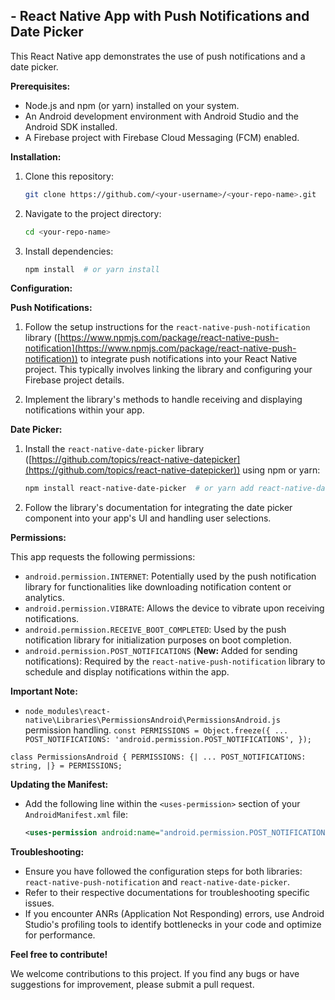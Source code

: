 ## <Your App Name> - React Native App with Push Notifications and Date Picker

This React Native app demonstrates the use of push notifications and a date picker.

**Prerequisites:**

- Node.js and npm (or yarn) installed on your system.
- An Android development environment with Android Studio and the Android SDK installed.
- A Firebase project with Firebase Cloud Messaging (FCM) enabled.

**Installation:**

1. Clone this repository:

   ```bash
   git clone https://github.com/<your-username>/<your-repo-name>.git
   ```

2. Navigate to the project directory:

   ```bash
   cd <your-repo-name>
   ```

3. Install dependencies:

   ```bash
   npm install  # or yarn install
   ```

**Configuration:**

**Push Notifications:**

1. Follow the setup instructions for the `react-native-push-notification` library ([https://www.npmjs.com/package/react-native-push-notification](https://www.npmjs.com/package/react-native-push-notification)) to integrate push notifications into your React Native project. This typically involves linking the library and configuring your Firebase project details.

2. Implement the library's methods to handle receiving and displaying notifications within your app.

**Date Picker:**

1. Install the `react-native-date-picker` library ([https://github.com/topics/react-native-datepicker](https://github.com/topics/react-native-datepicker)) using npm or yarn:

   ```bash
   npm install react-native-date-picker  # or yarn add react-native-date-picker
   ```

2. Follow the library's documentation for integrating the date picker component into your app's UI and handling user selections.

**Permissions:**

This app requests the following permissions:

- `android.permission.INTERNET`: Potentially used by the push notification library for functionalities like downloading notification content or analytics.
- `android.permission.VIBRATE`: Allows the device to vibrate upon receiving notifications.
- `android.permission.RECEIVE_BOOT_COMPLETED`: Used by the push notification library for initialization purposes on boot completion.
- `android.permission.POST_NOTIFICATIONS` (**New:** Added for sending notifications): Required by the `react-native-push-notification` library to schedule and display notifications within the app.

**Important Note:**

- `node_modules\react-native\Libraries\PermissionsAndroid\PermissionsAndroid.js` permission handling.
  `const PERMISSIONS = Object.freeze({
  ...
  POST_NOTIFICATIONS: 'android.permission.POST_NOTIFICATIONS',
});`

`class PermissionsAndroid {
  PERMISSIONS: {|
    ...
    POST_NOTIFICATIONS: string,
  |} = PERMISSIONS;`

**Updating the Manifest:**

- Add the following line within the `<uses-permission>` section of your `AndroidManifest.xml` file:

  ```xml
  <uses-permission android:name="android.permission.POST_NOTIFICATIONS" />
  ```

**Troubleshooting:**

- Ensure you have followed the configuration steps for both libraries: `react-native-push-notification` and `react-native-date-picker`.
- Refer to their respective documentations for troubleshooting specific issues.
- If you encounter ANRs (Application Not Responding) errors, use Android Studio's profiling tools to identify bottlenecks in your code and optimize for performance.

**Feel free to contribute!**

We welcome contributions to this project. If you find any bugs or have suggestions for improvement, please submit a pull request.
